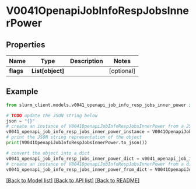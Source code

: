 # V0041OpenapiJobInfoRespJobsInnerPower


## Properties

Name | Type | Description | Notes
------------ | ------------- | ------------- | -------------
**flags** | **List[object]** |  | [optional] 

## Example

```python
from slurm_client.models.v0041_openapi_job_info_resp_jobs_inner_power import V0041OpenapiJobInfoRespJobsInnerPower

# TODO update the JSON string below
json = "{}"
# create an instance of V0041OpenapiJobInfoRespJobsInnerPower from a JSON string
v0041_openapi_job_info_resp_jobs_inner_power_instance = V0041OpenapiJobInfoRespJobsInnerPower.from_json(json)
# print the JSON string representation of the object
print(V0041OpenapiJobInfoRespJobsInnerPower.to_json())

# convert the object into a dict
v0041_openapi_job_info_resp_jobs_inner_power_dict = v0041_openapi_job_info_resp_jobs_inner_power_instance.to_dict()
# create an instance of V0041OpenapiJobInfoRespJobsInnerPower from a dict
v0041_openapi_job_info_resp_jobs_inner_power_from_dict = V0041OpenapiJobInfoRespJobsInnerPower.from_dict(v0041_openapi_job_info_resp_jobs_inner_power_dict)
```
[[Back to Model list]](../README.md#documentation-for-models) [[Back to API list]](../README.md#documentation-for-api-endpoints) [[Back to README]](../README.md)


